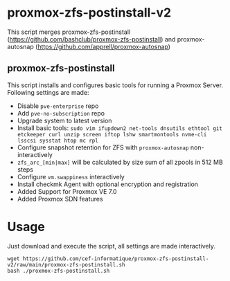 # proxmox-zfs-postinstall-v2

This script merges proxmox-zfs-postinstall (https://github.com/bashclub/proxmox-zfs-postinstall) and proxmox-autosnap (https://github.com/apprell/proxmox-autosnap)

## proxmox-zfs-postinstall

This script installs and configures basic tools for running a Proxmox Server.
Following settings are made:
- Disable `pve-enterprise` repo
- Add `pve-no-subscription` repo
- Upgrade system to latest version
- Install basic tools: `sudo vim ifupdown2 net-tools dnsutils ethtool git etckeeper curl unzip screen iftop lshw smartmontools nvme-cli lsscsi sysstat htop mc rpl`
- Configure snapshot retention for ZFS with `proxmox-autosnap` non-interactively
- `zfs_arc_[min|max]` will be calculated by size sum of all zpools in 512 MB steps
- Configure `vm.swappiness` interactively
- Install checkmk Agent with optional encryption and registration
- Added Support for Proxmox VE 7.0
- Added Proxmox SDN features

# Usage

Just download and execute the script, all settings are made interactively.
```
wget https://github.com/cef-informatique/proxmox-zfs-postinstall-v2/raw/main/proxmox-zfs-postinstall.sh
bash ./proxmox-zfs-postinstall.sh
```

